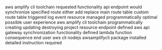 aws amplify cli toolchain requested functionality api endpoint would synchronize specified route either add replace main route table custom route table triggered log event resource managed programmatically optimal possible user experience aws amplify cli toolchain programmatically creating updating destroying project resource endpoint defined aws api gateway synchronization functionality defined lambda function consequence end user aws cli nodejs awsamplifycli package installed detailed instruction required